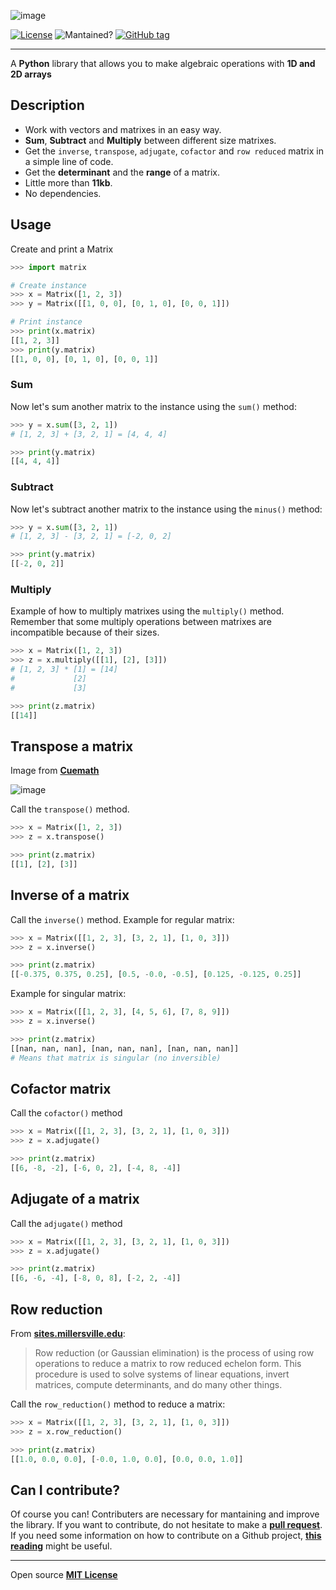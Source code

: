 ![image](https://user-images.githubusercontent.com/37636391/132958621-c1457922-73f5-4cba-9548-e7b1e28a4ac9.png)
<!---![Stars](https://img.shields.io/github/stars/AlexSp3/matrix.py)-->
<!---![Downloads](https://img.shields.io/github/downloads/AlexSp3/matrix.py/total.svg)-->
[![License](https://img.shields.io/github/license/AlexSp3/matrix.py.svg)](LICENSE)
![Mantained?](https://img.shields.io/badge/Maintained%3F-yes-green.svg)
[![GitHub tag](https://img.shields.io/github/tag/AlexSp3/matrix.py.svg)](https://github.com/AlexSp3/matrix.py/releases)

---
A **Python** library that allows you to make algebraic operations with **1D and 2D arrays**

<!---Clear [**documentation**](https://github.com/AlexSp3/matrix.py.js/wiki) and [**tests**](https://github.com/AlexSp3/matrix.py.js/wiki/Tests).--->

## Description
* Work with vectors and matrixes in an easy way.
* **Sum**, **Subtract** and **Multiply** between different size matrixes.
* Get the `inverse`, `transpose`, `adjugate`, `cofactor` and `row reduced` matrix in a simple line of code.
* Get the **determinant** and the **range** of a matrix.
* Little more than **11kb**.
* No dependencies.

## Usage
Create and print a Matrix
```python
>>> import matrix

# Create instance
>>> x = Matrix([1, 2, 3])
>>> y = Matrix([[1, 0, 0], [0, 1, 0], [0, 0, 1]])

# Print instance
>>> print(x.matrix)
[[1, 2, 3]]
>>> print(y.matrix)
[[1, 0, 0], [0, 1, 0], [0, 0, 1]]
```
### Sum
Now let's sum another matrix to the instance using the `sum()` method:
```python
>>> y = x.sum([3, 2, 1])
# [1, 2, 3] + [3, 2, 1] = [4, 4, 4]

>>> print(y.matrix)
[[4, 4, 4]]
```
### Subtract
Now let's subtract another matrix to the instance using the `minus()` method:
```python
>>> y = x.sum([3, 2, 1])
# [1, 2, 3] - [3, 2, 1] = [-2, 0, 2]

>>> print(y.matrix)
[[-2, 0, 2]]
```
### Multiply
Example of how to multiply matrixes using the `multiply()` method. Remember that some multiply operations between matrixes are incompatible because of their sizes.
```python
>>> x = Matrix([1, 2, 3])
>>> z = x.multiply([[1], [2], [3]])
# [1, 2, 3] * [1] = [14]
#             [2]
#             [3]

>>> print(z.matrix)
[[14]]
```
## Transpose a matrix
Image from [**Cuemath**](https://www.cuemath.com/algebra/transpose-of-a-matrix/)

![image](https://user-images.githubusercontent.com/37636391/132967503-aa26f6c5-1a4b-4580-a374-b69126852214.png)

Call the `transpose()` method.
```python
>>> x = Matrix([1, 2, 3])
>>> z = x.transpose()

>>> print(z.matrix)
[[1], [2], [3]]
```
## Inverse of a matrix
Call the `inverse()` method. Example for regular matrix:
```python
>>> x = Matrix([[1, 2, 3], [3, 2, 1], [1, 0, 3]])
>>> z = x.inverse()

>>> print(z.matrix)
[[-0.375, 0.375, 0.25], [0.5, -0.0, -0.5], [0.125, -0.125, 0.25]]
```
Example for singular matrix:
```python
>>> x = Matrix([[1, 2, 3], [4, 5, 6], [7, 8, 9]])
>>> z = x.inverse()

>>> print(z.matrix)
[[nan, nan, nan], [nan, nan, nan], [nan, nan, nan]]
# Means that matrix is singular (no inversible)
```
## Cofactor matrix
Call the `cofactor()` method
```python
>>> x = Matrix([[1, 2, 3], [3, 2, 1], [1, 0, 3]])
>>> z = x.adjugate()

>>> print(z.matrix)
[[6, -8, -2], [-6, 0, 2], [-4, 8, -4]]
```
## Adjugate of a matrix
Call the `adjugate()` method
```python
>>> x = Matrix([[1, 2, 3], [3, 2, 1], [1, 0, 3]])
>>> z = x.adjugate()

>>> print(z.matrix)
[[6, -6, -4], [-8, 0, 8], [-2, 2, -4]]
```
## Row reduction
From [**sites.millersville.edu**](https://sites.millersville.edu/bikenaga/linear-algebra/row-reduction/row-reduction.html):
> Row reduction (or Gaussian elimination) is the process of using row operations to reduce a matrix to row reduced echelon form. This procedure is used to solve systems of linear equations, invert matrices, compute determinants, and do many other things.

Call the `row_reduction()` method to reduce a matrix:
```python
>>> x = Matrix([[1, 2, 3], [3, 2, 1], [1, 0, 3]])
>>> z = x.row_reduction()

>>> print(z.matrix)
[[1.0, 0.0, 0.0], [-0.0, 1.0, 0.0], [0.0, 0.0, 1.0]]
```

## Can I contribute?
Of course you can! Contributers are necessary for mantaining and improve the library. If you want to contribute, do not hesitate to make a [**pull request**](https://github.com/AlexSp3/matrix.py/pulls). If you need some information on how to contribute on a Github project, [**this reading**](https://gist.github.com/MarcDiethelm/7303312)  might be useful.

<!---## Website
### [https://alexsp3.github.io/matrix.py](https://alexsp3.github.io/matrix.py)--->

---
Open source [**MIT License**](LICENSE)
